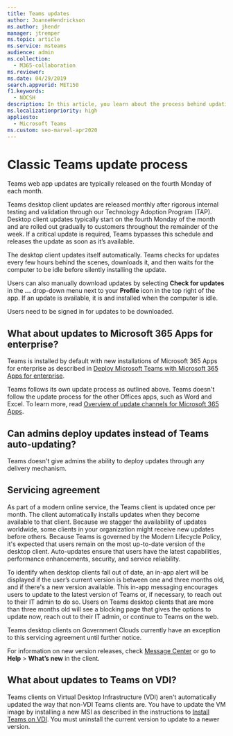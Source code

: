 ```yaml
---
title: Teams updates
author: JoanneHendrickson
ms.author: jhendr
manager: jtremper
ms.topic: article
ms.service: msteams
audience: admin
ms.collection: 
  - M365-collaboration
ms.reviewer: 
ms.date: 04/29/2019
search.appverid: MET150
f1.keywords: 
  - NOCSH
description: In this article, you learn about the process behind updating the Microsoft Teams desktop client.
ms.localizationpriority: high
appliesto: 
  - Microsoft Teams
ms.custom: seo-marvel-apr2020
---
```


# Classic Teams update process

Teams web app updates are typically released on the fourth Monday of each month.

Teams desktop client updates are released monthly after rigorous internal testing and validation through our Technology Adoption Program (TAP). Desktop client updates typically start on the fourth Monday of the month and are rolled out gradually to customers throughout the remainder of the week. If a critical update is required, Teams bypasses this schedule and releases the update as soon as it’s available.

The desktop client updates itself automatically. Teams checks for updates every few hours behind the scenes, downloads it, and then waits for the computer to be idle before silently installing the update.

Users can also manually download updates by selecting **Check for updates** in the **...** drop-down menu next to your **Profile** icon in the top right of the app. If an update is available, it is and installed when the computer is idle.

Users need to be signed in for updates to be downloaded.

## What about updates to Microsoft 365 Apps for enterprise?

Teams is installed by default with new installations of Microsoft 365 Apps for enterprise as described in [Deploy Microsoft Teams with Microsoft 365 Apps for enterprise](/DeployOffice/teams-install).

Teams follows its own update process as outlined above. Teams doesn't follow the update process for the other Offices apps, such as Word and Excel. To learn more, read [Overview of update channels for Microsoft 365 Apps](/DeployOffice/overview-update-channels).

## Can admins deploy updates instead of Teams auto-updating?

Teams doesn't give admins the ability to deploy updates through any delivery mechanism.

## Servicing agreement

As part of a modern online service, the Teams client is updated once per month. The client automatically installs updates when they become available to that client. Because we stagger the availability of updates worldwide, some clients in your organization might receive new updates before others. Because Teams is governed by the Modern Lifecycle Policy, it's expected that users remain on the most up-to-date version of the desktop client. Auto-updates ensure that users have the latest capabilities, performance enhancements, security, and service reliability.

To identify when desktop clients fall out of date, an in-app alert will be displayed if the user’s current version is between one and three months old, and if there's a new version available. This in-app messaging encourages users to update to the latest version of Teams or, if necessary, to reach out to their IT admin to do so. Users on Teams desktop clients that are more than three months old will see a blocking page that gives the options to update now, reach out to their IT admin, or continue to Teams on the web.

Teams desktop clients on Government Clouds currently have an exception to this servicing agreement until further notice.

For information on new version releases, check [Message Center](https://admin.microsoft.com/AdminPortal/Home#/MessageCenter) or go to **Help** > **What’s new** in the client.

## What about updates to Teams on VDI?

Teams clients on Virtual Desktop Infrastructure (VDI) aren't automatically updated the way that non-VDI Teams clients are. You have to update the VM image by installing a new MSI as described in the instructions to [Install Teams on VDI](teams-for-vdi.md). You must uninstall the current version to update to a newer version.
